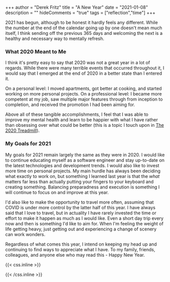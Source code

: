 +++
author = "Derek Fritz"
title = "A New Year"
date = "2021-01-08"
description = ""
hideComments = "true"
tags = ["reflection","time"]
+++

2021 has begun, although to be honest it hardly feels any different. While the number at the end of the calendar going up by one doesn't mean much itself, I think sending off
the previous 365 days and welcoming the next is a healthy and necessary way to mentally refresh.

### What 2020 Meant to Me ###

I think it's pretty easy to say that 2020 was not a great year in a lot of regards. While there were many terrible events that occurred throughout it, I would say that I emerged
at the end of 2020 in a better state than I entered it.

On a personal level: I moved apartments, got better at cooking, and started working on more personal projects.
On a professional level: I became more competent at my job, saw multiple major features through from inception to completion, and received the promotion I had been aiming for.

Above all of these tangible accomplishments, I feel that I was able to improve my mental health and learn to be happier with what I have rather than obsessing over what
could be better (this is a topic I touch upon in [The 2020 Treadmill](../treadmill)).

### My Goals for 2021 ###

My goals for 2021 remain largely the same as they were in 2020. I would like to continue educating myself as a software engineer and stay up-to-date on the latest technologies
and development trends. I would also like to invest more time on personal projects. My main hurdle has always been deciding what exactly to work on, but something I learned last year is that the *what* matters far less than actually putting your fingers to your keyboard and creating something. Balancing preparadness and execution is something I will continue to focus on and improve at this year.

I'd also like to make the opportunity to travel more often, assuming that COVID is under more control by the latter half of this year. I have always said that I love to travel, but in actuality I have rarely invested the time or effort to make it happen as much as I would like. Even a short day trip every now and then is something I'd like to aim for. When I'm feeling the weight of life getting heavy, just getting out and experiencing a change of scenery can work wonders.

Regardless of what comes this year, I intend on keeping my head up and continuing to find ways to appreciate what I have. To my family, friends, colleagues, and anyone else who
may read this - Happy New Year.

{{< css.inline >}}
<style>
.canon { background: white; width: 100%; height: auto;}
</style>
{{< /css.inline >}}
